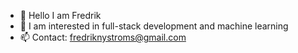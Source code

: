 - 👋 Hello I am Fredrik
- 👀 I am interested in full-stack development and machine learning
- 📫 Contact: fredriknystroms@gmail.com
